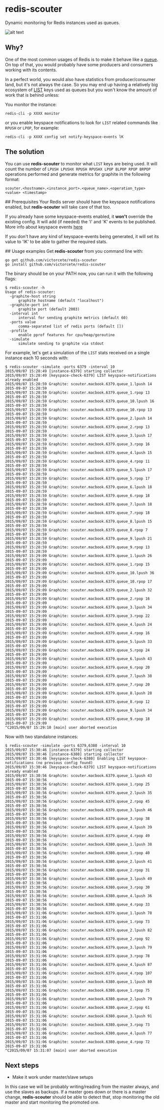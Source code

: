 # redis-scouter
Dynamic monitoring for Redis instances used as queues.

![alt text](https://raw.githubusercontent.com/victorcete/redis-scouter/master/img/Scouter.png "OMG it's a DBZ scouter!")

## Why?
One of the most common usages of Redis is to make it behave like a [queue](https://en.wikipedia.org/wiki/Queue_(abstract_data_type)). On top of that, you would probably have some producers and consumers working with its contents.

In a perfect world, you would also have statistics from producer/consumer land, but it's not always the case. So you may end up having a relatively big ecosystem of [LIST](http://redis.io/commands#list) keys used as queues but you won't know the amount of work that is behind unless:

You monitor the instance:
```
redis-cli -p XXXX monitor
``` 

or you enable keyspace notifications to look for `LIST` related commands like `RPUSH` or `LPOP`, for example:
```
redis-cli -p XXXX config set notify-keyspace-events lK
```

## The solution

You can use __redis-scouter__ to monitor what `LIST` keys are being used. It will count the number of `LPUSH LPUSHX RPUSH RPUSHX LPOP BLPOP RPOP BRPOP` operations performed and generate metrics for graphite in the following format:

```
scouter.<hostname>.<instance_port>.<queue_name>.<operation_type> <value> <timestamp>
```

## Prerequisites
Your Redis server should have the keyspace notifications enabled, but __redis-scouter__ will take care of that too.

If you already have some keyspace-events enabled, it __won't__ override the existing config. It will add (if needed) the 'l' and 'K' events to be published. More info about keyspace events [here](http://redis.io/topics/notifications)

If you don't have any kind of keyspace-events being generated, it will set its value to 'lK' to be able to gather the required stats.

## Usage examples
Get __redis-scouter__ from you command line with:
```
go get github.com/victorcete/redis-scouter
go install github.com/victorcete/redis-scouter
```

The binary should be on your PATH now, you can run it with the following flags:
```
$ redis-scouter -h
Usage of redis-scouter:
  -graphite-host string
      graphite hostname (default "localhost")
  -graphite-port int
      graphite port (default 2003)
  -interval int
      interval for sending graphite metrics (default 60)
  -ports value
      comma-separated list of redis ports (default [])
  -profile
      enable pprof features for cpu/heap/goroutine
  -simulate
      simulate sending to graphite via stdout
```

For example, let's get a simulation of the `LIST` stats received on a single instance each 10 seconds with:
```
$ redis-scouter -simulate -ports 6379 -interval 10
2015/09/07 15:28:49 [instance-6379] starting collector
2015/09/07 15:28:49 [keyspace-check-6379] LIST keyspace-notifications already enabled
2015/09/07 15:28:59 Graphite: scouter.macbook.6379.queue_1.lpush 14 2015-09-07 15:28:59
2015/09/07 15:28:59 Graphite: scouter.macbook.6379.queue_1.rpop 13 2015-09-07 15:28:59
2015/09/07 15:28:59 Graphite: scouter.macbook.6379.queue_10.lpush 16 2015-09-07 15:28:59
2015/09/07 15:28:59 Graphite: scouter.macbook.6379.queue_10.rpop 13 2015-09-07 15:28:59
2015/09/07 15:28:59 Graphite: scouter.macbook.6379.queue_2.lpush 14 2015-09-07 15:28:59
2015/09/07 15:28:59 Graphite: scouter.macbook.6379.queue_2.rpop 13 2015-09-07 15:28:59
2015/09/07 15:28:59 Graphite: scouter.macbook.6379.queue_3.lpush 17 2015-09-07 15:28:59
2015/09/07 15:28:59 Graphite: scouter.macbook.6379.queue_3.rpop 16 2015-09-07 15:28:59
2015/09/07 15:28:59 Graphite: scouter.macbook.6379.queue_4.lpush 15 2015-09-07 15:28:59
2015/09/07 15:28:59 Graphite: scouter.macbook.6379.queue_4.rpop 11 2015-09-07 15:28:59
2015/09/07 15:28:59 Graphite: scouter.macbook.6379.queue_5.lpush 17 2015-09-07 15:28:59
2015/09/07 15:28:59 Graphite: scouter.macbook.6379.queue_5.rpop 17 2015-09-07 15:28:59
2015/09/07 15:28:59 Graphite: scouter.macbook.6379.queue_6.lpush 18 2015-09-07 15:28:59
2015/09/07 15:28:59 Graphite: scouter.macbook.6379.queue_6.rpop 18 2015-09-07 15:28:59
2015/09/07 15:28:59 Graphite: scouter.macbook.6379.queue_7.lpush 18 2015-09-07 15:28:59
2015/09/07 15:28:59 Graphite: scouter.macbook.6379.queue_7.rpop 18 2015-09-07 15:28:59
2015/09/07 15:28:59 Graphite: scouter.macbook.6379.queue_8.lpush 15 2015-09-07 15:28:59
2015/09/07 15:28:59 Graphite: scouter.macbook.6379.queue_8.rpop 7 2015-09-07 15:28:59
2015/09/07 15:28:59 Graphite: scouter.macbook.6379.queue_9.lpush 21 2015-09-07 15:28:59
2015/09/07 15:28:59 Graphite: scouter.macbook.6379.queue_9.rpop 13 2015-09-07 15:28:59
2015/09/07 15:29:09 Graphite: scouter.macbook.6379.queue_1.lpush 26 2015-09-07 15:29:09
2015/09/07 15:29:09 Graphite: scouter.macbook.6379.queue_1.rpop 15 2015-09-07 15:29:09
2015/09/07 15:29:09 Graphite: scouter.macbook.6379.queue_10.lpush 36 2015-09-07 15:29:09
2015/09/07 15:29:09 Graphite: scouter.macbook.6379.queue_10.rpop 17 2015-09-07 15:29:09
2015/09/07 15:29:09 Graphite: scouter.macbook.6379.queue_2.lpush 32 2015-09-07 15:29:09
2015/09/07 15:29:09 Graphite: scouter.macbook.6379.queue_2.rpop 16 2015-09-07 15:29:09
2015/09/07 15:29:09 Graphite: scouter.macbook.6379.queue_3.lpush 34 2015-09-07 15:29:09
2015/09/07 15:29:09 Graphite: scouter.macbook.6379.queue_3.rpop 22 2015-09-07 15:29:09
2015/09/07 15:29:09 Graphite: scouter.macbook.6379.queue_4.lpush 24 2015-09-07 15:29:09
2015/09/07 15:29:09 Graphite: scouter.macbook.6379.queue_4.rpop 16 2015-09-07 15:29:09
2015/09/07 15:29:09 Graphite: scouter.macbook.6379.queue_5.lpush 33 2015-09-07 15:29:09
2015/09/07 15:29:09 Graphite: scouter.macbook.6379.queue_5.rpop 24 2015-09-07 15:29:09
2015/09/07 15:29:09 Graphite: scouter.macbook.6379.queue_6.lpush 43 2015-09-07 15:29:09
2015/09/07 15:29:09 Graphite: scouter.macbook.6379.queue_6.rpop 20 2015-09-07 15:29:09
2015/09/07 15:29:09 Graphite: scouter.macbook.6379.queue_7.lpush 38 2015-09-07 15:29:09
2015/09/07 15:29:09 Graphite: scouter.macbook.6379.queue_7.rpop 20 2015-09-07 15:29:09
2015/09/07 15:29:09 Graphite: scouter.macbook.6379.queue_8.lpush 28 2015-09-07 15:29:09
2015/09/07 15:29:09 Graphite: scouter.macbook.6379.queue_8.rpop 12 2015-09-07 15:29:09
2015/09/07 15:29:09 Graphite: scouter.macbook.6379.queue_9.lpush 34 2015-09-07 15:29:09
2015/09/07 15:29:09 Graphite: scouter.macbook.6379.queue_9.rpop 18 2015-09-07 15:29:09
^C2015/09/07 15:29:10 [main] user aborted execution
```

Now with two standalone instances:
```
$ redis-scouter -simulate -ports 6379,6380 -interval 10
2015/09/07 15:30:46 [instance-6379] starting collector
2015/09/07 15:30:46 [instance-6380] starting collector
2015/09/07 15:30:46 [keyspace-check-6380] Enabling LIST keyspace-notifications (no previous config found)
2015/09/07 15:30:46 [keyspace-check-6379] LIST keyspace-notifications already enabled
2015/09/07 15:30:56 Graphite: scouter.macbook.6379.queue_1.lpush 43 2015-09-07 15:30:56
2015/09/07 15:30:56 Graphite: scouter.macbook.6379.queue_1.rpop 25 2015-09-07 15:30:56
2015/09/07 15:30:56 Graphite: scouter.macbook.6379.queue_2.lpush 35 2015-09-07 15:30:56
2015/09/07 15:30:56 Graphite: scouter.macbook.6379.queue_2.rpop 45 2015-09-07 15:30:56
2015/09/07 15:30:56 Graphite: scouter.macbook.6379.queue_3.lpush 46 2015-09-07 15:30:56
2015/09/07 15:30:56 Graphite: scouter.macbook.6379.queue_3.rpop 38 2015-09-07 15:30:56
2015/09/07 15:30:56 Graphite: scouter.macbook.6379.queue_4.lpush 39 2015-09-07 15:30:56
2015/09/07 15:30:56 Graphite: scouter.macbook.6379.queue_4.rpop 49 2015-09-07 15:30:56
2015/09/07 15:30:56 Graphite: scouter.macbook.6380.queue_1.lpush 38 2015-09-07 15:30:56
2015/09/07 15:30:56 Graphite: scouter.macbook.6380.queue_1.rpop 40 2015-09-07 15:30:56
2015/09/07 15:30:56 Graphite: scouter.macbook.6380.queue_2.lpush 41 2015-09-07 15:30:56
2015/09/07 15:30:56 Graphite: scouter.macbook.6380.queue_2.rpop 31 2015-09-07 15:30:56
2015/09/07 15:30:56 Graphite: scouter.macbook.6380.queue_3.lpush 49 2015-09-07 15:30:56
2015/09/07 15:30:56 Graphite: scouter.macbook.6380.queue_3.rpop 30 2015-09-07 15:30:56
2015/09/07 15:30:56 Graphite: scouter.macbook.6380.queue_4.lpush 36 2015-09-07 15:30:56
2015/09/07 15:30:56 Graphite: scouter.macbook.6380.queue_4.rpop 33 2015-09-07 15:30:56
2015/09/07 15:31:06 Graphite: scouter.macbook.6379.queue_1.lpush 78 2015-09-07 15:31:06
2015/09/07 15:31:06 Graphite: scouter.macbook.6379.queue_1.rpop 73 2015-09-07 15:31:06
2015/09/07 15:31:06 Graphite: scouter.macbook.6379.queue_2.lpush 82 2015-09-07 15:31:06
2015/09/07 15:31:06 Graphite: scouter.macbook.6379.queue_2.rpop 92 2015-09-07 15:31:06
2015/09/07 15:31:06 Graphite: scouter.macbook.6379.queue_3.lpush 79 2015-09-07 15:31:06
2015/09/07 15:31:06 Graphite: scouter.macbook.6379.queue_3.rpop 78 2015-09-07 15:31:06
2015/09/07 15:31:06 Graphite: scouter.macbook.6379.queue_4.lpush 87 2015-09-07 15:31:06
2015/09/07 15:31:06 Graphite: scouter.macbook.6379.queue_4.rpop 107 2015-09-07 15:31:06
2015/09/07 15:31:06 Graphite: scouter.macbook.6380.queue_1.lpush 80 2015-09-07 15:31:06
2015/09/07 15:31:06 Graphite: scouter.macbook.6380.queue_1.rpop 75 2015-09-07 15:31:06
2015/09/07 15:31:06 Graphite: scouter.macbook.6380.queue_2.lpush 79 2015-09-07 15:31:06
2015/09/07 15:31:06 Graphite: scouter.macbook.6380.queue_2.rpop 61 2015-09-07 15:31:06
2015/09/07 15:31:06 Graphite: scouter.macbook.6380.queue_3.lpush 91 2015-09-07 15:31:06
2015/09/07 15:31:06 Graphite: scouter.macbook.6380.queue_3.rpop 73 2015-09-07 15:31:06
2015/09/07 15:31:06 Graphite: scouter.macbook.6380.queue_4.lpush 77 2015-09-07 15:31:06
2015/09/07 15:31:06 Graphite: scouter.macbook.6380.queue_4.rpop 72 2015-09-07 15:31:06
^C2015/09/07 15:31:07 [main] user aborted execution
```

## Next steps
- Make it work under master/slave setups

In this case we will be probably writing/reading from the master always, and use the slaves
as backups. If a master goes down or there is a master change, __redis-scouter__ should be able
to detect that, stop monitoring the old master and start monitoring the promoted one.